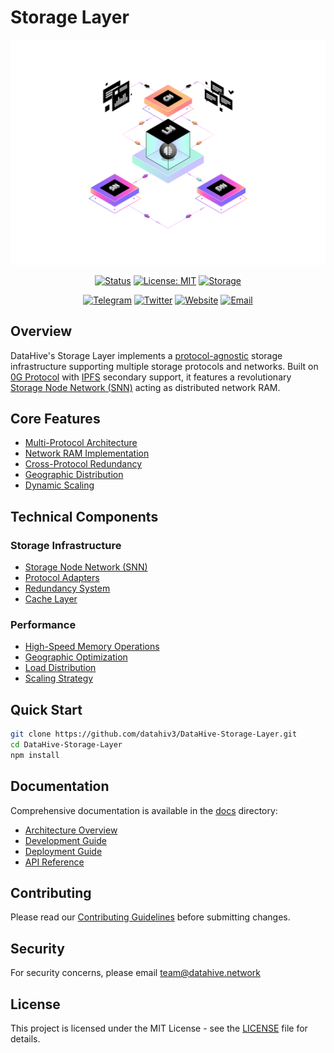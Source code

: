 # Storage Layer

<p align="center">
  <img src="https://raw.githubusercontent.com/datahiv3/Legalese-Node-LN1/main/docs/images/NodeTypes.png" alt="DataHive Architecture" width="800"/>
</p>

<p align="center">
  <a href="#"><img src="https://img.shields.io/badge/Status-In%20Development-yellow" alt="Status"/></a>
  <a href="https://opensource.org/licenses/MIT"><img src="https://img.shields.io/badge/License-MIT-blue.svg" alt="License: MIT"/></a>
  <a href="#"><img src="https://img.shields.io/badge/Storage-Multi--Protocol-green" alt="Storage"/></a>
</p>

<p align="center">
  <a href="https://t.me/datahivenetwork"><img src="https://img.shields.io/badge/Telegram-2CA5E0?style=flat&logo=telegram&logoColor=white" alt="Telegram"/></a>
  <a href="https://twitter.com/datahivenetwork"><img src="https://img.shields.io/badge/Twitter-1DA1F2?style=flat&logo=twitter&logoColor=white" alt="Twitter"/></a>
  <a href="https://www.datahive.network"><img src="https://img.shields.io/badge/Website-FF7139?style=flat&logo=firefox-browser&logoColor=white" alt="Website"/></a>
  <a href="mailto:team@datahive.network"><img src="https://img.shields.io/badge/Email-D14836?style=flat&logo=gmail&logoColor=white" alt="Email"/></a>
</p>

## Overview

DataHive's Storage Layer implements a [protocol-agnostic](./docs/protocol-agnostic.md) storage infrastructure supporting multiple storage protocols and networks. Built on [0G Protocol](./docs/0g-protocol.md) with [IPFS](./docs/ipfs-integration.md) secondary support, it features a revolutionary [Storage Node Network (SNN)](./docs/storage-node-network.md) acting as distributed network RAM.

## Core Features

- [Multi-Protocol Architecture](./docs/multi-protocol.md)
- [Network RAM Implementation](./docs/network-ram.md)
- [Cross-Protocol Redundancy](./docs/redundancy.md)
- [Geographic Distribution](./docs/geo-distribution.md)
- [Dynamic Scaling](./docs/scaling.md)

## Technical Components

### Storage Infrastructure
- [Storage Node Network (SNN)](./docs/snn/overview.md)
- [Protocol Adapters](./docs/adapters/overview.md)
- [Redundancy System](./docs/redundancy/system.md)
- [Cache Layer](./docs/cache/architecture.md)

### Performance
- [High-Speed Memory Operations](./docs/performance/memory.md)
- [Geographic Optimization](./docs/performance/geo-opt.md)
- [Load Distribution](./docs/performance/load-distribution.md)
- [Scaling Strategy](./docs/performance/scaling.md)

## Quick Start

```bash
git clone https://github.com/datahiv3/DataHive-Storage-Layer.git
cd DataHive-Storage-Layer
npm install
```

## Documentation

Comprehensive documentation is available in the [docs](./docs) directory:

- [Architecture Overview](./docs/architecture/overview.md)
- [Development Guide](./docs/development/guide.md)
- [Deployment Guide](./docs/deployment/guide.md)
- [API Reference](./docs/api/reference.md)

## Contributing

Please read our [Contributing Guidelines](./CONTRIBUTING.md) before submitting changes.

## Security

For security concerns, please email [team@datahive.network](mailto:team@datahive.network)

## License

This project is licensed under the MIT License - see the [LICENSE](./LICENSE) file for details.

